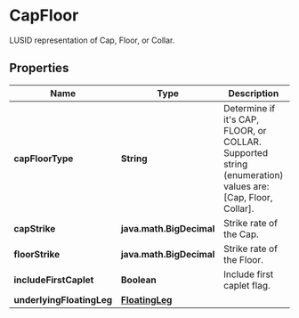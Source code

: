 

# CapFloor

LUSID representation of Cap, Floor, or Collar.

## Properties

| Name | Type | Description | Notes |
|------------ | ------------- | ------------- | -------------|
|**capFloorType** | **String** | Determine if it&#39;s CAP, FLOOR, or COLLAR.    Supported string (enumeration) values are: [Cap, Floor, Collar]. |  |
|**capStrike** | **java.math.BigDecimal** | Strike rate of the Cap. |  |
|**floorStrike** | **java.math.BigDecimal** | Strike rate of the Floor. |  |
|**includeFirstCaplet** | **Boolean** | Include first caplet flag. |  |
|**underlyingFloatingLeg** | [**FloatingLeg**](FloatingLeg.md) |  |  |



